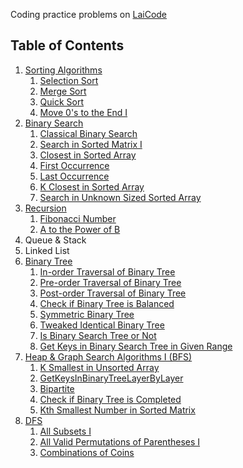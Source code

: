 <!----- Conversion time: 0.468 seconds.


Using this Markdown file:

1. Cut and paste this output into your source file.
2. See the notes and action items below regarding this conversion run.
3. Check the rendered output (headings, lists, code blocks, tables) for proper
   formatting and use a linkchecker before you publish this page.

Conversion notes:

* GD2md-html version 1.0β13
* Sat Jan 05 2019 03:53:49 GMT-0800 (PST)
* Source doc: https://docs.google.com/open?id=1de-nP0T6_N9R5jEYoS8kyS88L9JRhutxFTlt0aRQWQM
----->


Coding practice problems on [LaiCode](https://www.laicode.io/)


## Table of Contents



1.  [Sorting Algorithms](src/A/SortingAlgorithms)
    1.  [Selection Sort](https://docs.google.com/document/d/1oywpTKVr8DV17Whnl7g9cr1Cm8yW2lPfOQPPW0Kjf_Y/edit)
    2.  [Merge Sort](https://docs.google.com/document/d/161-7LdwMlq7wLes8j8K0P3x3IXCtocCXK1s6DS_k810/edit)
    3.  [Quick Sort](https://docs.google.com/document/d/1bFhlPcNDLZhD00U0A4ro7YSTI1ZLuW3gcXDZNGAKGDs/edit)
    4.  [Move 0's to the End I](https://docs.google.com/document/d/1dbcSfbkaYK4mGqgFaUvF9-sUIRVVFWX-rmx2SdYXLaA/edit)
2.  [Binary Search](https://drive.google.com/drive/u/0/folders/1QS77BTBwzmgRh6gHZw8pEIB2gvuEu_Fi)
    1.  [Classical Binary Search](https://docs.google.com/document/d/1QIUOo33EVFQAyP4386DiJ-jNksXJYWsn-N145lG8ObA/edit)
    2.  [Search in Sorted Matrix I](https://docs.google.com/document/d/1bCVjBRvaxpvidOdfuMY0ZUAqufy_UGSl4dxb_FvNERo/edit)
    3.  [Closest in Sorted Array](https://docs.google.com/document/d/14d3-_1Jm3KntVfv8XLVLAVnIsDi4SM644Z34Be0cINc/edit)
    4.  [First Occurrence](https://docs.google.com/document/d/1vJbgFLU-40mlHwtpMVaRj4svT1shWxSdhF_ejSB1qLc/edit)
    5.  [Last Occurrence](https://docs.google.com/document/d/1l_i4YdqzwEHlhjI8dejXBaEO24mjJfuE4f5hZO-Gt6s/edit)
    6.  [K Closest in Sorted Array](https://docs.google.com/document/d/1iKSwzTKD2HshgWFx8LpVp8sEmWj6x92moyI9SugWdfA/edit)
    7.  [Search in Unknown Sized Sorted Array](https://docs.google.com/document/d/19iOYn1UU_-SjMLnm6uIzVVSywndCsTE68x3Q1kqGokI/edit)
3.  [Recursion](https://drive.google.com/drive/u/0/folders/1QS77BTBwzmgRh6gHZw8pEIB2gvuEu_Fi)
    1.  [Fibonacci Number](https://docs.google.com/document/d/1YJG1tsxLUsQWsgtmEoLLNqHtb0IS1VKTPKsWaD8etuk/edit)
    2.  [A to the Power of B](https://docs.google.com/document/d/1_Fp6G6RVNgm88szHAwcld4vsCdTlHLcRMX73N3gozsE/edit)
4.  Queue & Stack
5.  Linked List
6.  [Binary Tree](src/F/BinaryTree)
    1.  [In-order Traversal of Binary Tree](src/F/BinaryTree/Medium/InorderTraversalOfBinaryTree)
    2.  [Pre-order Traversal of Binary Tree](src/F/BinaryTree/Easy/PreorderTraversalOfBinaryTree)
    3.  [Post-order Traversal of Binary Tree](src/F/BinaryTree/Hard/PostorderTraversalOfBinaryTree)
    4.  [Check if Binary Tree is Balanced](src/F/BinaryTree/Medium/CheckIfBinaryTreeIsBalanced)
    5.  [Symmetric Binary Tree](src/F/BinaryTree/Easy/SymmetricBinaryTree)
    6.  [Tweaked Identical Binary Tree](src/F/BinaryTree/Medium/TweakedIdenticalBinaryTree)
    7.  [Is Binary Search Tree or Not](src/F/BinaryTree/Medium/IsBinarySearchTreeOrNot)
    8.  [Get Keys in Binary Search Tree in Given Range](src/F/BinaryTree/Easy/GetKeysInBinarySearchTreeInGivenRange)
7.  [Heap & Graph Search Algorithms I (BFS)](src/G/HeapAndBFS)
    1.  [K Smallest in Unsorted Array](src/G/HeapAndBFS/Medium/KSmallestInUnsortedArray)
    2.  [GetKeysInBinaryTreeLayerByLayer](src/G/HeapAndBFS/Easy/GetKeysInBinaryTreeLayerByLayer)
    3.  [Bipartite](src/G/HeapAndBFS/Hard/Bipartite)
    4.  [Check if Binary Tree is Completed](src/G/HeapAndBFS/Medium/CheckIfBinaryTreeIsCompleted)
    5.  [Kth Smallest Number in Sorted Matrix](src/G/HeapAndBFS/Medium/KthSmallestNumberInSortedMatrix)
8.  [DFS](src/H/DFS)
    1.  [All Subsets I](src/H/DFS/Medium/AllSubsetsI)
    2.  [All Valid Permutations of Parentheses I](src/H/DFS/Medium/AllValidPermutationsOfParenthesesI)
    3.  [Combinations of Coins](src/H/DFS/Medium/CombinationsOfCoins)





<!-- GD2md-html version 1.0β13 -->
